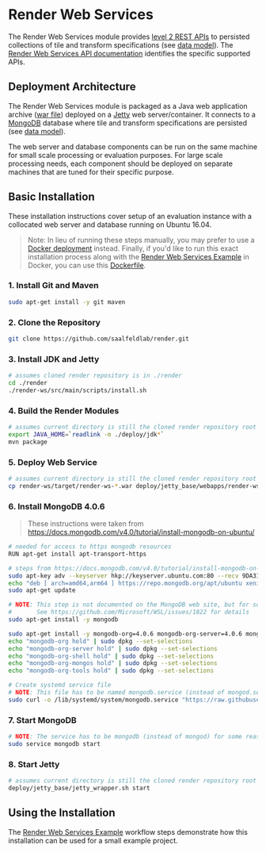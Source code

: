 # Render Web Services
The Render Web Services module provides [level 2 REST APIs] to persisted collections of tile and 
transform specifications (see [data model]).  The [Render Web Services API documentation] identifies 
the specific supported APIs.     

## Deployment Architecture
The Render Web Services module is packaged as a Java web application archive ([war file]) deployed 
on a [Jetty] web server/container.  It connects to a [MongoDB] database where tile and transform 
specifications are persisted (see [data model]).

The web server and database components can be run on the same machine for small scale processing or 
evaluation purposes.  For large scale processing needs, each component should be deployed on separate 
machines that are tuned for their specific purpose.

## Basic Installation
These installation instructions cover setup of an evaluation instance with a collocated web server and 
database running on Ubuntu 16.04.

> Note: In lieu of running these steps manually, you may prefer to use a [Docker deployment] instead.
Finally, if you'd like to run this exact installation process along with the [Render Web Services Example] in Docker, 
you can use this [Dockerfile](../../../../render-ws-java-client/src/main/resources/example_1/Dockerfile).  

### 1. Install Git and Maven
```bash
sudo apt-get install -y git maven
```
### 2. Clone the Repository
```bash
git clone https://github.com/saalfeldlab/render.git
```
### 3. Install JDK and Jetty
```bash
# assumes cloned render repository is in ./render
cd ./render
./render-ws/src/main/scripts/install.sh
```
### 4. Build the Render Modules
```bash
# assumes current directory is still the cloned render repository root (./render)
export JAVA_HOME=`readlink -m ./deploy/jdk*`
mvn package
```
### 5. Deploy Web Service
```bash
# assumes current directory is still the cloned render repository root (./render)
cp render-ws/target/render-ws-*.war deploy/jetty_base/webapps/render-ws.war
```
### 6. Install MongoDB 4.0.6
> These instructions were taken from <https://docs.mongodb.com/v4.0/tutorial/install-mongodb-on-ubuntu/>

```bash
# needed for access to https mongodb resources
RUN apt-get install apt-transport-https

# steps from https://docs.mongodb.com/v4.0/tutorial/install-mongodb-on-ubuntu/
sudo apt-key adv --keyserver hkp://keyserver.ubuntu.com:80 --recv 9DA31620334BD75D9DCB49F368818C72E52529D4
echo "deb [ arch=amd64,arm64 ] https://repo.mongodb.org/apt/ubuntu xenial/mongodb-org/4.0 multiverse" | sudo tee /etc/apt/sources.list.d/mongodb-org-4.0.list
sudo apt-get update

# NOTE: This step is not documented on the MongoDB web site, but for some reason is required to avoid "mongod: unrecognized service" errors later
#       See https://github.com/Microsoft/WSL/issues/1822 for details
sudo apt-get install -y mongodb

sudo apt-get install -y mongodb-org=4.0.6 mongodb-org-server=4.0.6 mongodb-org-shell=4.0.6 mongodb-org-mongos=4.0.6 mongodb-org-tools=4.0.6
echo "mongodb-org hold" | sudo dpkg --set-selections
echo "mongodb-org-server hold" | sudo dpkg --set-selections
echo "mongodb-org-shell hold" | sudo dpkg --set-selections
echo "mongodb-org-mongos hold" | sudo dpkg --set-selections
echo "mongodb-org-tools hold" | sudo dpkg --set-selections

# Create systemd service file
# NOTE: This file has to be named mongodb.service (instead of mongod.service) for some reason
sudo curl -o /lib/systemd/system/mongodb.service "https://raw.githubusercontent.com/mongodb/mongo/v4.0/rpm/mongod.service"
```

### 7. Start MongoDB
```bash
# NOTE: The service has to be mongodb (instead of mongod) for some reason.
sudo service mongodb start
```

### 8. Start Jetty
```bash
# assumes current directory is still the cloned render repository root (./render)
deploy/jetty_base/jetty_wrapper.sh start
```

## Using the Installation
The [Render Web Services Example] workflow steps demonstrate how this installation can be used for a 
small example project.


  [data model]: <data-model.md>
  [Docker deployment]: <render-ws-docker.md>
  [Jetty]: <https://eclipse.org/jetty/>
  [level 2 REST APIs]: <http://martinfowler.com/articles/richardsonMaturityModel.html>
  [MongoDB]: <https://www.mongodb.org/>
  [Render Web Services API documentation]: <render-ws-api/render-ws-api.md>
  [Render Web Services Example]: <render-ws-example.md>
  [Swagger UI]: <http://swagger.io/swagger-ui/>
  [war file]: <https://docs.oracle.com/javaee/7/tutorial/packaging003.htm>